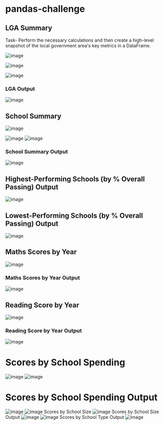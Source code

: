 # pandas-challenge
## LGA Summary
Task- Perform the necessary calculations and then create a high-level snapshot of the local government area's key metrics in a DataFrame.


![image](https://github.com/user-attachments/assets/a612e793-171f-46b9-942c-bcec4cd194ac)

![image](https://github.com/user-attachments/assets/447cbc8f-171b-486e-9d17-fd8f92dd12a3)

![image](https://github.com/user-attachments/assets/7f60699e-ecf7-40c1-9385-dc5038435a95)
### LGA Output

![image](https://github.com/user-attachments/assets/4d6fb6d0-651f-4513-b72d-acfed6f49034)
## School Summary
![image](https://github.com/user-attachments/assets/44ee2f0f-a876-46c3-ad9a-a95b4e451714)

![image](https://github.com/user-attachments/assets/da5e37da-e85f-416b-aab4-41bcbb6c4f56)
![image](https://github.com/user-attachments/assets/dcf2f6d9-e337-4252-afe1-20f0b1fd6bb3)
### School Summary Output
![image](https://github.com/user-attachments/assets/e7c336c3-40d3-485e-8b5e-197f00c1e549)
## Highest-Performing Schools (by % Overall Passing) Output
![image](https://github.com/user-attachments/assets/6adde186-7443-4101-8223-8fc4b33c7527)
## Lowest-Performing Schools (by % Overall Passing) Output
![image](https://github.com/user-attachments/assets/2495a6ff-fdd2-4f48-adb3-215f192f7676)
## Maths Scores by Year
![image](https://github.com/user-attachments/assets/a1e387cc-472d-4e45-ac8a-19f256f4a0a6)
### Maths Scores by Year Output
![image](https://github.com/user-attachments/assets/21aefd2d-82c7-42d3-a728-6b61ca0210aa)
## Reading Score by Year
![image](https://github.com/user-attachments/assets/48dfbb2a-fca5-46f5-80a1-7fe200389201)
### Reading Score by Year Output
![image](https://github.com/user-attachments/assets/faacaa0d-5b8f-4b77-9ad5-6485a368792e)
# Scores by School Spending
![image](https://github.com/user-attachments/assets/f673f5f2-1ab8-4f55-9424-39b8eb82474b)
![image](https://github.com/user-attachments/assets/9b684efc-9e66-480b-bf88-31b7958fd67d)
# Scores by School Spending Output
![image](https://github.com/user-attachments/assets/c62d1171-6f9c-4932-9d58-a3e8532643f4)
![image](https://github.com/user-attachments/assets/2a79da09-b9ce-47eb-a0f9-898f5a226e63)
Scores by School Size
![image](https://github.com/user-attachments/assets/c0e18d05-dd8b-46bf-8396-50caa27e06f5)
Scores by School Size Output
![image](https://github.com/user-attachments/assets/b2c433b8-b4cf-47ec-80e1-ba8456b3ae44)
![image](https://github.com/user-attachments/assets/6dfef87d-c610-4978-b9c4-c12dadbc6f2e)
Scores by School Type Output
![image](https://github.com/user-attachments/assets/78330f72-7085-488e-80a9-dbcd6c5c458f)
